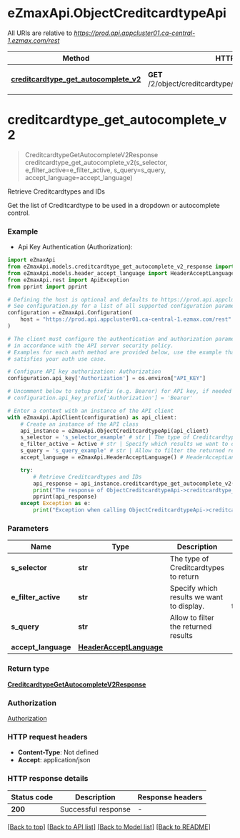 # eZmaxApi.ObjectCreditcardtypeApi

All URIs are relative to *https://prod.api.appcluster01.ca-central-1.ezmax.com/rest*

Method | HTTP request | Description
------------- | ------------- | -------------
[**creditcardtype_get_autocomplete_v2**](ObjectCreditcardtypeApi.md#creditcardtype_get_autocomplete_v2) | **GET** /2/object/creditcardtype/getAutocomplete/{sSelector} | Retrieve Creditcardtypes and IDs


# **creditcardtype_get_autocomplete_v2**
> CreditcardtypeGetAutocompleteV2Response creditcardtype_get_autocomplete_v2(s_selector, e_filter_active=e_filter_active, s_query=s_query, accept_language=accept_language)

Retrieve Creditcardtypes and IDs

Get the list of Creditcardtype to be used in a dropdown or autocomplete control.

### Example

* Api Key Authentication (Authorization):

```python
import eZmaxApi
from eZmaxApi.models.creditcardtype_get_autocomplete_v2_response import CreditcardtypeGetAutocompleteV2Response
from eZmaxApi.models.header_accept_language import HeaderAcceptLanguage
from eZmaxApi.rest import ApiException
from pprint import pprint

# Defining the host is optional and defaults to https://prod.api.appcluster01.ca-central-1.ezmax.com/rest
# See configuration.py for a list of all supported configuration parameters.
configuration = eZmaxApi.Configuration(
    host = "https://prod.api.appcluster01.ca-central-1.ezmax.com/rest"
)

# The client must configure the authentication and authorization parameters
# in accordance with the API server security policy.
# Examples for each auth method are provided below, use the example that
# satisfies your auth use case.

# Configure API key authorization: Authorization
configuration.api_key['Authorization'] = os.environ["API_KEY"]

# Uncomment below to setup prefix (e.g. Bearer) for API key, if needed
# configuration.api_key_prefix['Authorization'] = 'Bearer'

# Enter a context with an instance of the API client
with eZmaxApi.ApiClient(configuration) as api_client:
    # Create an instance of the API class
    api_instance = eZmaxApi.ObjectCreditcardtypeApi(api_client)
    s_selector = 's_selector_example' # str | The type of Creditcardtypes to return
    e_filter_active = Active # str | Specify which results we want to display. (optional) (default to Active)
    s_query = 's_query_example' # str | Allow to filter the returned results (optional)
    accept_language = eZmaxApi.HeaderAcceptLanguage() # HeaderAcceptLanguage |  (optional)

    try:
        # Retrieve Creditcardtypes and IDs
        api_response = api_instance.creditcardtype_get_autocomplete_v2(s_selector, e_filter_active=e_filter_active, s_query=s_query, accept_language=accept_language)
        print("The response of ObjectCreditcardtypeApi->creditcardtype_get_autocomplete_v2:\n")
        pprint(api_response)
    except Exception as e:
        print("Exception when calling ObjectCreditcardtypeApi->creditcardtype_get_autocomplete_v2: %s\n" % e)
```



### Parameters


Name | Type | Description  | Notes
------------- | ------------- | ------------- | -------------
 **s_selector** | **str**| The type of Creditcardtypes to return | 
 **e_filter_active** | **str**| Specify which results we want to display. | [optional] [default to Active]
 **s_query** | **str**| Allow to filter the returned results | [optional] 
 **accept_language** | [**HeaderAcceptLanguage**](.md)|  | [optional] 

### Return type

[**CreditcardtypeGetAutocompleteV2Response**](CreditcardtypeGetAutocompleteV2Response.md)

### Authorization

[Authorization](../README.md#Authorization)

### HTTP request headers

 - **Content-Type**: Not defined
 - **Accept**: application/json

### HTTP response details

| Status code | Description | Response headers |
|-------------|-------------|------------------|
**200** | Successful response |  -  |

[[Back to top]](#) [[Back to API list]](../README.md#documentation-for-api-endpoints) [[Back to Model list]](../README.md#documentation-for-models) [[Back to README]](../README.md)

